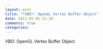 ```yaml
---
layout: post
title: "*VBO*: OpenGL Vertex Buffer Object"
date: 2011-05-01 21:20
comments: true
categories: 
---
```


*VBO*: OpenGL Vertex Buffer Object

